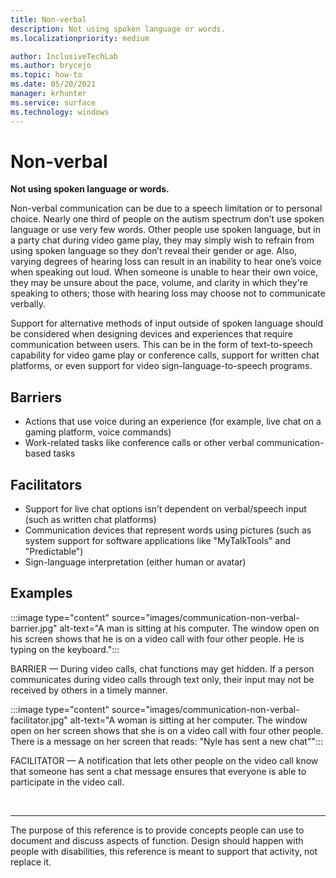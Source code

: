 ```yaml
---
title: Non-verbal
description: Not using spoken language or words.
ms.localizationpriority: medium

author: InclusiveTechLab
ms.author: brycejo 
ms.topic: how-to
ms.date: 05/20/2021
manager: krhunter
ms.service: surface
ms.technology: windows
---
```


# Non-verbal

**Not using spoken language or words.**

Non-verbal communication can be due to a speech limitation or to personal choice. Nearly one third of people on the autism spectrum don’t use spoken language or use very few words. Other people use spoken language, but in a party chat during video game play, they may simply wish to refrain from using spoken language so they don’t reveal their gender or age. Also, varying degrees of hearing loss can result in an inability to hear one’s voice when speaking out loud. When someone is unable to hear their own voice, they may be unsure about the pace, volume, and clarity in which they're speaking to others; those with hearing loss may choose not to communicate verbally.

Support for alternative methods of input outside of spoken language should be considered when designing devices and experiences that require communication between users. This can be in the form of text-to-speech capability for video game play or conference calls, support for written chat platforms, or even support for video sign-language-to-speech programs.

## Barriers
* Actions that use voice during an experience (for example, live chat on a gaming platform, voice commands)​
* Work-related tasks like conference calls or other verbal communication-based tasks

## Facilitators
* Support for live chat options isn’t dependent on verbal/speech input (such as written chat platforms)​
* Communication devices that represent words using pictures (such as system support for software applications like &quot;MyTalkTools&quot; and &quot;Predictable&quot;)​
* Sign-language interpretation (either human or avatar)

## Examples

:::image type="content" source="images/communication-non-verbal-barrier.jpg" alt-text="A man is sitting at his computer. The window open on his screen shows that he is on a video call with four other people. He is typing on the keyboard.":::

BARRIER — During video calls, chat functions may get hidden. If a person communicates during video calls through text only, their input may not be received by others in a timely manner. 

:::image type="content" source="images/communication-non-verbal-facilitator.jpg" alt-text="A woman is sitting at her computer. The window open on her screen shows that she is on a video call with four other people. There is a message on her screen that reads: &quot;Nyle has sent a new chat&quot;":::

FACILITATOR — A notification that lets other people on the video call know that someone has sent a chat message ensures that everyone is able to participate in the video call.

&nbsp;

[comment]: # (Footer statement)
___
The purpose of this reference is to provide concepts people can use to document and discuss aspects of function. Design should happen with people with disabilities, this reference is meant to support that activity, not replace it. 